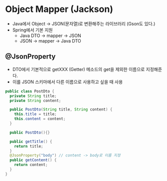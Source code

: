 # Object Mapper (Jackson)
- Java에서 Object -> JSON(문자열)로 변환해주는 라이브러리 (Gson도 있다.)
- Spring에서 기본 지원
	- Java DTO -> mapper -> JSON
	- JSON -> mapper -> Java DTO

## @JsonProperty
- DTO에서 기본적으로 getXXX (Getter) 메소드의 get을 제외한 이름으로 지정해준다.
- 이를 JSON 스키마에서 다른 이름으로 사용하고 싶을 때 사용

```java
public class PostDto {
  private String title;
  private String content;

  public PostDto(String title, String content) {
    this.title = title;
    this.content = content;
  }

  public PostDto(){}

  public getTitle() {
    return title;
  }
  @JsonProperty("body") // content -> body로 이름 지정
  public getContent() {
    return content;
  }
}
```
